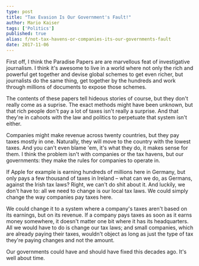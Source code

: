 ```yaml
---
type: post
title: "Tax Evasion Is Our Government's Fault!"
author: Mario Kaiser
tags: ['Politics']
published: true
alias: f/not-tax-havens-or-companies-its-our-governments-fault
date: 2017-11-06
---
```


First off, I think the Paradise Papers are are marvellous feat of investigative journalism. I think it's awesome to live in a world where not only the rich and powerful get together and devise global schemes to get even richer, but journalists do the same thing, get together by the hundreds and work through millions of documents to expose those schemes.

The contents of these papers tell hideous stories of course, but they don't really come as a suprise. The exact methods might have been unknown, but that rich people don't pay a lot of taxes isn't really a surprise. And that they're in cahoots with the law and politics to perpetuate that system isn't either.

Companies might make revenue across twenty countries, but they pay taxes mostly in one. Naturally, they will move to the country with the lowest taxes. And you can't even blame 'em, it's what they do, it makes sense for them. I think the problem isn't with companies or the tax havens, but our governments: they make the rules for companies to operate in.

If Apple for example is earning hundreds of millions here in Germany, but only pays a few thousand of taxes in Ireland – what can we do, as Germans, against the Irish tax laws? Right, we can't do shit about it. And luckily, we don't have to: all we need to change is our local tax laws. We could simply change the way companies pay taxes here.

We could change it to a system where a company's taxes aren't based on its earnings, but on its revenue. If a company pays taxes as soon as it earns money somewhere, it doesn't matter one bit where it has its headquarters. All we would have to do is change our tax laws; and small companies, which are already paying their taxes, wouldn't object as long as just the type of tax they're paying changes and not the amount.

Our governments could have and should have fixed this decades ago. It's well about time.
